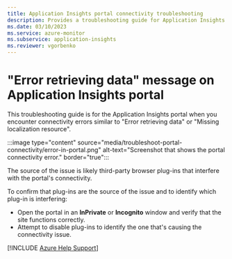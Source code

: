 ```yaml
---
title: Application Insights portal connectivity troubleshooting 
description: Provides a troubleshooting guide for Application Insights portal connectivity issues.
ms.date: 03/10/2023
ms.service: azure-monitor
ms.subservice: application-insights
ms.reviewer: vgorbenko
---
```

# "Error retrieving data" message on Application Insights portal

This troubleshooting guide is for the Application Insights portal when you encounter connectivity errors similar to "Error retrieving data" or "Missing localization resource".

:::image type="content" source="media/troubleshoot-portal-connectivity/error-in-portal.png" alt-text="Screenshot that shows the portal connectivity error." border="true":::

The source of the issue is likely third-party browser plug-ins that interfere with the portal's connectivity.

To confirm that plug-ins are the source of the issue and to identify which plug-in is interfering:

- Open the portal in an **InPrivate** or **Incognito** window and verify that the site functions correctly.
- Attempt to disable plug-ins to identify the one that's causing the connectivity issue.

[!INCLUDE [Azure Help Support](../../../includes/azure-help-support.md)]
